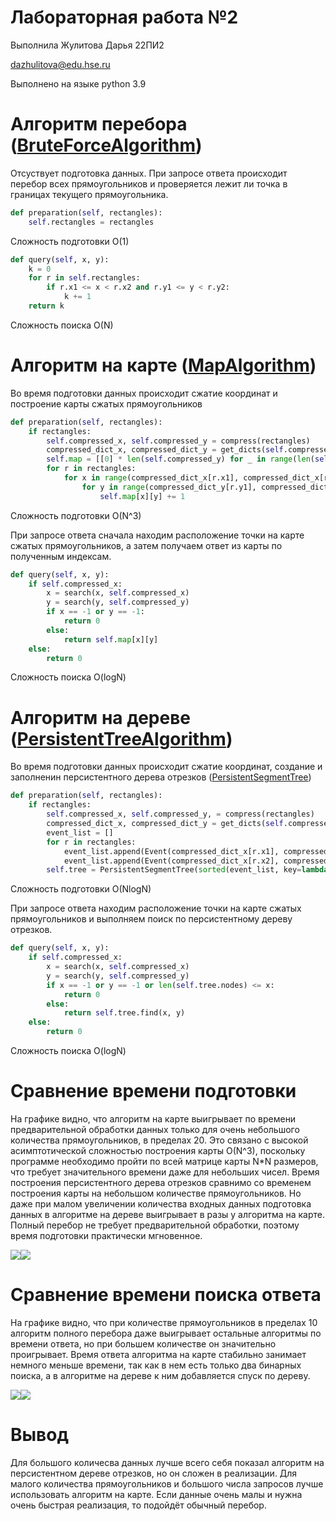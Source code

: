 # Лабораторная работа №2
Выполнила Жулитова Дарья 22ПИ2

dazhulitova@edu.hse.ru

Выполнено на языке python 3.9

# Алгоритм перебора ([BruteForceAlgorithm](brute_force.py#L1))
Отсуствует подготовка данных. При запросе ответа происходит перебор всех прямоугольников и проверяется лежит ли точка в границах текущего прямоугольника.

```python
def preparation(self, rectangles):
    self.rectangles = rectangles
```
Сложность подготовки O(1)
```python
def query(self, x, y):
    k = 0
    for r in self.rectangles:
        if r.x1 <= x < r.x2 and r.y1 <= y < r.y2:
            k += 1
    return k
```
Сложность поиска O(N)

# Алгоритм на карте ([MapAlgorithm](map.py#L4))
Во время подготовки данных происходит сжатие координат и построение карты сжатых прямоугольников
```python
def preparation(self, rectangles):
    if rectangles:
        self.compressed_x, self.compressed_y = compress(rectangles)
        compressed_dict_x, compressed_dict_y = get_dicts(self.compressed_x, self.compressed_y)
        self.map = [[0] * len(self.compressed_y) for _ in range(len(self.compressed_x))]
        for r in rectangles:
            for x in range(compressed_dict_x[r.x1], compressed_dict_x[r.x2]):
                for y in range(compressed_dict_y[r.y1], compressed_dict_y[r.y2]):
                    self.map[x][y] += 1
```
Сложность подготовки O(N^3)

При запросе ответа сначала находим расположение точки на карте сжатых прямоугольников, а затем получаем ответ из карты по полученным индексам.
```python
def query(self, x, y):
    if self.compressed_x:
        x = search(x, self.compressed_x)
        y = search(y, self.compressed_y)
        if x == -1 or y == -1:
            return 0
        else:
            return self.map[x][y]
    else:
        return 0
```
Сложность поиска O(logN)

# Алгоритм на дереве ([PersistentTreeAlgorithm](persistent_segment_tree.py#L4))
Во время подготовки данных происходит сжатие координат, создание и заполненин персистентного дерева отрезков ([PersistentSegmentTree](persistent_segment_tree.py#L32))
```python
def preparation(self, rectangles):
    if rectangles:
        self.compressed_x, self.compressed_y, = compress(rectangles)
        compressed_dict_x, compressed_dict_y = get_dicts(self.compressed_x, self.compressed_y)
        event_list = []
        for r in rectangles:
            event_list.append(Event(compressed_dict_x[r.x1], compressed_dict_y[r.y1], compressed_dict_y[r.y2], 1))
            event_list.append(Event(compressed_dict_x[r.x2], compressed_dict_y[r.y1], compressed_dict_y[r.y2], -1))
        self.tree = PersistentSegmentTree(sorted(event_list, key=lambda e: e.val), len(self.compressed_y))
```
Сложность подготовки O(NlogN)

При запросе ответа находим расположение точки на карте сжатых прямоугольников и выполняем поиск по персистентному дереву отрезков.
```python
def query(self, x, y):
    if self.compressed_x:
        x = search(x, self.compressed_x)
        y = search(y, self.compressed_y)
        if x == -1 or y == -1 or len(self.tree.nodes) <= x:
            return 0
        else:
            return self.tree.find(x, y)
    else:
        return 0
```
Сложность поиска O(logN)

# Сравнение времени подготовки
На графике видно, что алгоритм на карте выигрывает по времени предварительной обработки данных только для очень небольшого количества прямоугольников, в пределах 20. Это связано с высокой асимптотической сложностью построения карты O(N^3), поскольку программе необходимо пройти по всей матрице карты N*N размеров, что требует значительного времени даже для небольших чисел.
Время построения персистентного дерева отрезков сравнимо со временем построения карты на небольшом количестве прямоугольников. Но даже при малом увеличении количества входных данных подготовка данных в алгоритме на дереве выигрывает в разы у алгоритма на карте. Полный перебор не требует предварительной обработки, поэтому время подготовки практически мгновенное.

![](artefacts/Preparation%20time.png)![](artefacts/Preparation%20time%20(log).png)

# Сравнение времени поиска ответа
На графике видно, что при количестве прямоугольников в пределах 10 алгоритм полного перебора даже выигрывает остальные алгоритмы по времени ответа, но при большем количестве он значительно проигрывает. Время ответа алгоритма на карте стабильно занимает немного меньше времени, так как в нем есть только два бинарных поиска, а в алгоритме на дереве к ним добавляется спуск по дереву.

![](artefacts/Query%20time.png)![](artefacts/Query%20time%20(log).png)

# Вывод
Для большого количесва данных лучше всего себя показал алгоритм на персистентном дереве отрезков, но он сложен в реализации. Для малого количества прямоугольников и большого числа запросов лучше использовать алгоритм на карте. Если данные очень малы и нужна очень быстрая реализация, то подойдёт обычный перебор.

